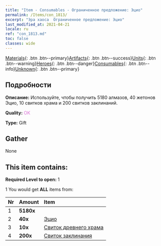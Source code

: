 ```yaml
---
title: "Item - Consumables - Ограниченное предложение: Эцио"
permalink: /Items/con_1813/
excerpt: "Эра хаоса  Ограниченное предложение: Эцио"
last_modified_at: 2021-04-21
locale: ru
ref: "con_1813.md"
toc: false
classes: wide
---
```

 [Materials](/ru/Items/){: .btn .btn--primary}[Artifacts](/ru/Items/Artifacts/){: .btn .btn--success}[Units](/ru/Items/Units/){: .btn .btn--warning}[Heroes](/ru/Items/Heroes/){: .btn .btn--danger}[Consumables](/ru/Items/Consumables/){: .btn .btn--info}[Unknown](/ru/Items/Unknown/){: .btn .btn--primary}

## Подробности
 **Описание:** Используйте, чтобы получить 5180 алмазов, 40 жетонов Эцио, 10 свитков храма и 200 свитков заклинаний.

 **Quality:** <span style="color: #DA70D6">OK</span>

 **Type:** Gift

## Gather

  None

## This item contains:

 **Required Level to open:** 1

 1 You would get **ALL** items  from:

  | Nr | Amount |     Item    |
  |:---|:-------|:------------|
  | 1 |  **5180x** | <i class="fas fa-gem"/> |  | 
  | 2 |  **40x** | [Эцио](/ru/Items/her_398/) |  | 
  | 3 |  **10x** | [Свиток древнего храма](/ru/Items/con_697/) |  | 
  | 4 |  **200x** | [Свиток заклинания](/ru/Items/con_694/) |  | 
